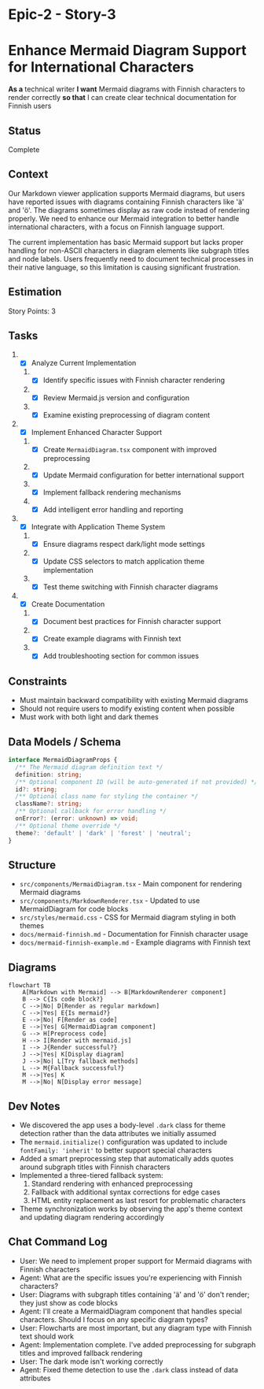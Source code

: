# Epic-2 - Story-3

# Enhance Mermaid Diagram Support for International Characters

**As a** technical writer
**I want** Mermaid diagrams with Finnish characters to render correctly
**so that** I can create clear technical documentation for Finnish users

## Status

Complete

## Context

Our Markdown viewer application supports Mermaid diagrams, but users have reported issues with diagrams containing Finnish characters like 'ä' and 'ö'. The diagrams sometimes display as raw code instead of rendering properly. We need to enhance our Mermaid integration to better handle international characters, with a focus on Finnish language support.

The current implementation has basic Mermaid support but lacks proper handling for non-ASCII characters in diagram elements like subgraph titles and node labels. Users frequently need to document technical processes in their native language, so this limitation is causing significant frustration.

## Estimation

Story Points: 3

## Tasks

1. - [x] Analyze Current Implementation
   1. - [x] Identify specific issues with Finnish character rendering
   2. - [x] Review Mermaid.js version and configuration
   3. - [x] Examine existing preprocessing of diagram content

2. - [x] Implement Enhanced Character Support
   1. - [x] Create `MermaidDiagram.tsx` component with improved preprocessing
   2. - [x] Update Mermaid configuration for better international support
   3. - [x] Implement fallback rendering mechanisms
   4. - [x] Add intelligent error handling and reporting

3. - [x] Integrate with Application Theme System
   1. - [x] Ensure diagrams respect dark/light mode settings
   2. - [x] Update CSS selectors to match application theme implementation
   3. - [x] Test theme switching with Finnish character diagrams

4. - [x] Create Documentation
   1. - [x] Document best practices for Finnish character support
   2. - [x] Create example diagrams with Finnish text
   3. - [x] Add troubleshooting section for common issues

## Constraints

- Must maintain backward compatibility with existing Mermaid diagrams
- Should not require users to modify existing content when possible
- Must work with both light and dark themes

## Data Models / Schema

```typescript
interface MermaidDiagramProps {
  /** The Mermaid diagram definition text */
  definition: string;
  /** Optional component ID (will be auto-generated if not provided) */
  id?: string;
  /** Optional class name for styling the container */
  className?: string;
  /** Optional callback for error handling */
  onError?: (error: unknown) => void;
  /** Optional theme override */
  theme?: 'default' | 'dark' | 'forest' | 'neutral';
}
```

## Structure

- `src/components/MermaidDiagram.tsx` - Main component for rendering Mermaid diagrams
- `src/components/MarkdownRenderer.tsx` - Updated to use MermaidDiagram for code blocks
- `src/styles/mermaid.css` - CSS for Mermaid diagram styling in both themes
- `docs/mermaid-finnish.md` - Documentation for Finnish character usage
- `docs/mermaid-finnish-example.md` - Example diagrams with Finnish text

## Diagrams

```mermaid
flowchart TB
    A[Markdown with Mermaid] --> B[MarkdownRenderer component]
    B --> C{Is code block?}
    C -->|No| D[Render as regular markdown]
    C -->|Yes| E{Is mermaid?}
    E -->|No| F[Render as code]
    E -->|Yes| G[MermaidDiagram component]
    G --> H[Preprocess code]
    H --> I[Render with mermaid.js]
    I --> J{Render successful?}
    J -->|Yes| K[Display diagram]
    J -->|No| L[Try fallback methods]
    L --> M{Fallback successful?}
    M -->|Yes| K
    M -->|No| N[Display error message]
```

## Dev Notes

- We discovered the app uses a body-level `.dark` class for theme detection rather than the data attributes we initially assumed
- The `mermaid.initialize()` configuration was updated to include `fontFamily: 'inherit'` to better support special characters
- Added a smart preprocessing step that automatically adds quotes around subgraph titles with Finnish characters
- Implemented a three-tiered fallback system:
  1. Standard rendering with enhanced preprocessing
  2. Fallback with additional syntax corrections for edge cases
  3. HTML entity replacement as last resort for problematic characters
- Theme synchronization works by observing the app's theme context and updating diagram rendering accordingly

## Chat Command Log

- User: We need to implement proper support for Mermaid diagrams with Finnish characters
- Agent: What are the specific issues you're experiencing with Finnish characters?
- User: Diagrams with subgraph titles containing 'ä' and 'ö' don't render; they just show as code blocks
- Agent: I'll create a MermaidDiagram component that handles special characters. Should I focus on any specific diagram types?
- User: Flowcharts are most important, but any diagram type with Finnish text should work
- Agent: Implementation complete. I've added preprocessing for subgraph titles and improved fallback rendering
- User: The dark mode isn't working correctly
- Agent: Fixed theme detection to use the `.dark` class instead of data attributes 